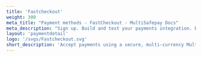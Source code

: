 ```yaml
---
title: 'Fastcheckout'
weight: 300
meta_title: "Payment methods - FastCheckout - MultiSafepay Docs"
meta_description: "Sign up. Build and test your payments integration. Explore our products and services. Use our API Reference, SDKs, and wrappers. Get support."
layout: 'paymentdetail'
logo: '/svgs/Fastcheckout.svg'
short_description: 'Accept payments using a secure, multi-currency MultiSafepay wallet.'
---
```

